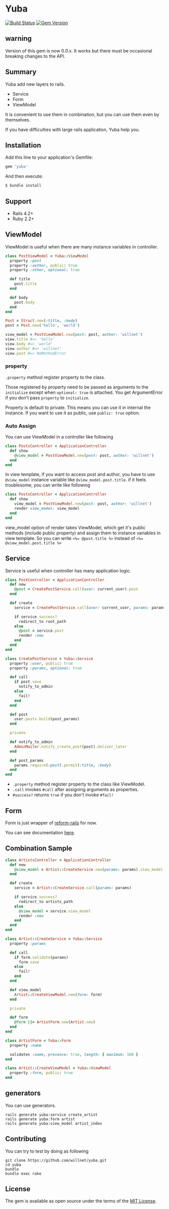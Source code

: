 # Yuba

[![Build Status](https://travis-ci.org/willnet/yuba.svg?branch=master)](https://travis-ci.org/willnet/yuba)
[![Gem Version](https://badge.fury.io/rb/yuba.svg)](https://badge.fury.io/rb/yuba)

## warning

Version of this gem is now 0.0.x. It works but there must be occasional breaking changes to the API.

## Summary

Yuba add new layers to rails.

- Service
- Form
- ViewModel

It is convenient to use them in combination, but you can use them even by themselves.

If you have difficulties with large rails application, Yuba help you.

## Installation

Add this line to your application's Gemfile:

```ruby
gem 'yuba'
```

And then execute:

```bash
$ bundle install
```

## Support

- Rails 4.2+
- Ruby 2.2+

## ViewModel

ViewModel is useful when there are many instance variables in controller.

```ruby
class PostViewModel < Yuba::ViewModel
  property :post
  property :author, public: true
  property :other, optional: true

  def title
    post.title
  end

  def body
    post.body
  end
end

Post = Struct.new(:title, :body)
post = Post.new('hello', 'world')

view_model = PostViewModel.new(post: post, author: 'willnet')
view.title #=> 'hello'
view.body #=> 'world'
view.author #=> 'willnet'
view.post #=> NoMethodError
```

### property

`.property` method register property to the class.

Those registered by property need to be passed as arguments to the `initialize` except when `optional: true` is attached. You get ArgumentError if you don't pass `property` to `initialize`.

Property is default to private. This means you can use it in internal the instance. If you want to use it as public, use `public: true` option.

### Auto Assign

You can use ViewModel in a controller like following

```ruby
class PostsController < ApplicationController
  def show
    @view_model = PostViewModel.new(post: post, author: 'willnet')
  end
end
```

In view template, if you want to access post and author, you have to use `@view_model` instance variable like `@view_model.post.title`. if it feels troublesome, you can write like following

```ruby
class PostsController < ApplicationController
  def show
    view_model = PostViewModel.new(post: post, author: 'willnet')
    render view_model: view_model
  end
end
```

view_model option of render takes ViewModel, which get it's public methods (include public property) and assign them to instance variables in view template. So you can write `<%= @post.title %>` instead of `<%= @view_model.post.title %>`

## Service

Service is useful when controller has many application logic.

```ruby
class PostController < ApplicationController
  def new
    @post = CreatePostService.call(user: current_user).post
  end

  def create
    service = CreatePostService.call(user: current_user, params: params)

    if service.success?
      redirect_to root_path
    else
      @post = service.post
      render :new
    end
  end
end

class CreatePostService < Yuba::Service
  property :user, public: true
  property :params, optional: true

  def call
    if post.save
      notify_to_admin
    else
      fail!
    end
  end

  def post
    user.posts.build(post_params)
  end

  private

  def notify_to_admin
    AdminMailer.notify_create_post(post).deliver_later
  end

  def post_params
    params.require(:post).permit(:title, :body)
  end
end
```

- `.property` method register property to the class like ViewModel.
- `.call` invokes `#call` after assigning arguments as properties.
- `#success?` returns `true` if you don't invoke `#fail!`

## Form

Form is just wrapper of [reform-rails](https://github.com/trailblazer/reform-rails) for now.

You can see documentation [here](http://trailblazer.to/gems/reform/rails.html).

## Combination Sample

```ruby
class ArtistsController < ApplicationController
  def new
    @view_model = Artist::CreateService.new(params: params).view_model
  end

  def create
    service = Artist::CreateService.call(params: params)

    if service.success?
      redirect_to artists_path
    else
      @view_model = service.view_model
      render :new
    end
  end
end
```

```ruby
class Artist::CreateService < Yuba::Service
  property :params

  def call
    if form.validate(params)
      form.save
    else
      fail!
    end
  end

  def view_model
    Artist::CreateViewModel.new(form: form)
  end

  private

  def form
    @form ||= ArtistForm.new(Artist.new)
  end
end
```

```ruby
class ArtistForm < Yuba::Form
  property :name

  validates :name, presence: true, length: { maximum: 100 }
end
```

```ruby
class Artist::CreateViewModel < Yuba::ViewModel
  property :form, public: true
end
```

## generators

You can use generators.

```
rails generate yuba:service create_artist
rails generate yuba:form artist
rails generate yuba:view_model artist_index
```

## Contributing

You can try to test by doing as following

```
git clone https://github.com/willnet/yuba.git
cd yuba
bundle
bundle exec rake
```

## License
The gem is available as open source under the terms of the [MIT License](http://opensource.org/licenses/MIT).
